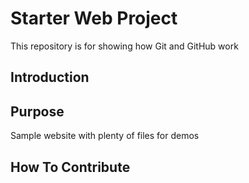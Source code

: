 # Starter Web Project

This repository is for showing how Git and GitHub work

## Introduction

## Purpose
Sample website with plenty of files for demos

## How To Contribute
